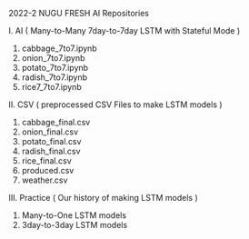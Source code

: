 2022-2 NUGU FRESH AI Repositories

I. AI ( Many-to-Many 7day-to-7day LSTM with Stateful Mode )

1) cabbage_7to7.ipynb
2) onion_7to7.ipynb
3) potato_7to7.ipynb
4) radish_7to7.ipynb
5) rice7_7to7.ipynb

II. CSV ( preprocessed CSV Files to make LSTM models )

1) cabbage_final.csv
2) onion_final.csv
3) potato_final.csv
4) radish_final.csv
5) rice_final.csv
6) produced.csv
7) weather.csv

III. Practice ( Our history of making LSTM models )

1) Many-to-One LSTM models
2) 3day-to-3day LSTM models
